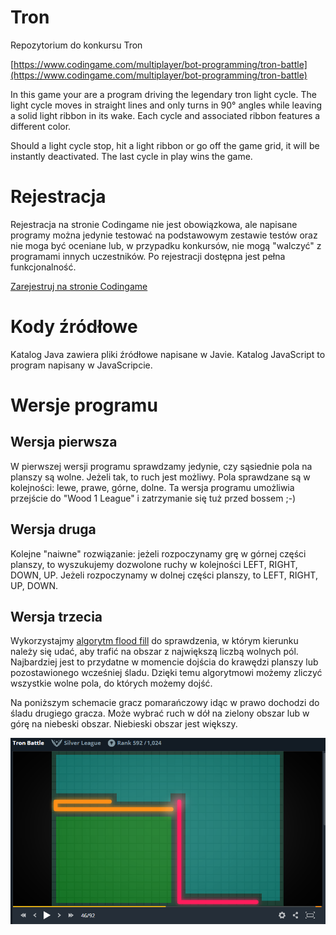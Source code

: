 # Tron
Repozytorium do konkursu Tron

[https://www.codingame.com/multiplayer/bot-programming/tron-battle](https://www.codingame.com/multiplayer/bot-programming/tron-battle)

In this game your are a program driving the legendary tron light cycle. The light cycle moves in straight lines and only turns in 90° angles while leaving a solid light ribbon in its wake. Each cycle and associated ribbon features a different color.

Should a light cycle stop, hit a light ribbon or go off the game grid, it will be instantly deactivated. The last cycle in play wins the game.


# Rejestracja
Rejestracja na stronie Codingame nie jest obowiązkowa, ale napisane programy można jedynie testować na podstawowym zestawie testów oraz nie moga być oceniane lub, w przypadku konkursów, nie mogą "walczyć" z programami innych uczestników. Po rejestracji dostępna jest pełna funkcjonalność.

[Zarejestruj na stronie Codingame](https://www.codingame.com/servlet/urlinvite?u=543181)

# Kody źródłowe
Katalog Java zawiera pliki źródłowe napisane w Javie. Katalog JavaScript to program napisany w JavaScripcie.

# Wersje programu

## Wersja pierwsza

W pierwszej wersji programu sprawdzamy jedynie, czy sąsiednie pola na planszy są wolne. Jeżeli tak, to ruch jest możliwy. Pola sprawdzane są w kolejności: lewe, prawe, górne, dolne. Ta wersja programu umożliwia przejście do "Wood 1 League" i zatrzymanie się tuż przed bossem ;-)

## Wersja druga

Kolejne "naiwne" rozwiązanie: jeżeli rozpoczynamy grę w górnej części planszy, to wyszukujemy dozwolone ruchy w kolejności LEFT, RIGHT, DOWN, UP. Jeżeli rozpoczynamy w dolnej części planszy, to LEFT, RIGHT, UP, DOWN.

## Wersja trzecia

Wykorzystajmy [algorytm flood fill](https://pl.wikipedia.org/wiki/Flood_fill) do sprawdzenia, w którym kierunku należy się udać, aby trafić na obszar z największą liczbą wolnych pól. Najbardziej jest to przydatne w momencie dojścia do krawędzi planszy lub pozostawionego wcześniej śladu. Dzięki temu algorytmowi możemy zliczyć wszystkie wolne pola, do których możemy dojść.

Na poniższym schemacie gracz pomarańczowy idąc w prawo dochodzi do śladu drugiego gracza. Może wybrać ruch w dół na zielony obszar lub w górę na niebeski obszar. Niebieski obszar jest większy.

![flood fill schema](floodfill.png)